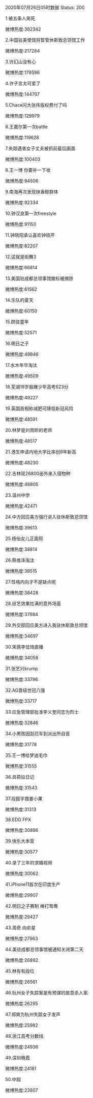 2020年07月26日05时数据
Status: 200

1.被五条人笑死

微博热度:362342

2.中国驻美使馆将暂管休斯敦总领馆工作

微博热度:217284

3.许幻山没有心

微博热度:179596

4.许子言太可爱了

微博热度:144707

5.Chace问大张伟版权费付了吗

微博热度:129979

6.王嘉尔第一次battle

微博热度:119628

7.失踪遇害女子丈夫被抓前最后画面

微博热度:100403

8.王一博 你要补一下妆

微博热度:94506

9.南海再次发现抹香鲸群体

微博热度:92334

10.钟汉良第一次freestyle

微博热度:91150

11.钟晓阳承认喜欢钟晓芹

微博热度:82207

12.这就是街舞3

微博热度:66814

13.美国驻成都总领事馆徽标被摘除

微博热度:61562

14.乐队的夏天

微博热度:60150

15.顾佳童年

微博热度:52571

16.明日之子

微博热度:49946

17.水木年华淘汰

微博热度:49509

18.芜湖19岁脑瘫少年高考623分

微博热度:49227

19.英国首相称减肥可降低新冠风险

微博热度:48591

20.林梦是刘雨昕的老师

微博热度:48517

21.港生申请内地大学比率创9年新高

微博热度:48230

22.吉林现26800亩外来入侵物种

微博热度:46805

23.温州中学

微博热度:42471

24.中方回应美方强行进入驻休斯敦总领馆

微博热度:39613

25.杨怡女儿正面照

微博热度:38814

26.蔡维泽淘汰

微博热度:38515

27.性格内向才不是缺点呢

微博热度:38428

28.综艺效果拉满的意外场面

微博热度:37984

29.外交部回应美方进入我驻休斯敦总领馆

微博热度:34697

30.宋茜李佳琦直播

微博热度:34058

31.张艺兴krump

微博热度:33796

32.AG晋级世冠八强

微博热度:33717

33.应急管理部批准李义奎同志为烈士

微博热度:32846

34.小男孩因刮花车到派出所自首

微博热度:31778

35.王一博给梦迪毛巾

微博热度:31555

36.具荷拉日记

微博热度:31543

37.段振宇救姜小果

微博热度:31313

38.EDG FPX

微博热度:30886

39.快乐大本营

微博热度:30577

40.录了三年的求婚视频

微博热度:30062

41.iPhone11首次在印度生产

微博热度:29907

42.明日之子赛制 棒打鸳鸯

微博热度:29427

43.周奇 向俞星

微博热度:27963

44.美驻成都总领事馆被通知关闭第二天

微博热度:26892

45.林有有段位

微博热度:26561

46.杭州女子失踪案是有预谋的故意杀人案

微博热度:26295

47.郑爽为杭州失踪女子发声

微博热度:25982

48.浙江高考分数线

微博热度:24936

49.深圳晚霞

微博热度:24181

50.中超

微博热度:23807

